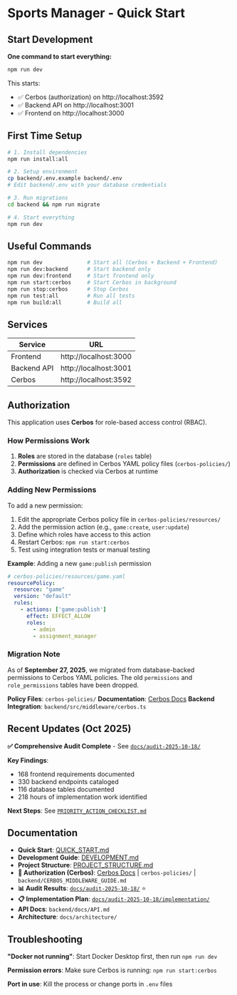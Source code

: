 # Sports Manager - Quick Start

## Start Development

**One command to start everything:**

```bash
npm run dev
```

This starts:
- ✅ Cerbos (authorization) on http://localhost:3592
- ✅ Backend API on http://localhost:3001
- ✅ Frontend on http://localhost:3000

## First Time Setup

```bash
# 1. Install dependencies
npm run install:all

# 2. Setup environment
cp backend/.env.example backend/.env
# Edit backend/.env with your database credentials

# 3. Run migrations
cd backend && npm run migrate

# 4. Start everything
npm run dev
```

## Useful Commands

```bash
npm run dev              # Start all (Cerbos + Backend + Frontend)
npm run dev:backend      # Start backend only
npm run dev:frontend     # Start frontend only
npm run start:cerbos     # Start Cerbos in background
npm run stop:cerbos      # Stop Cerbos
npm run test:all         # Run all tests
npm run build:all        # Build all
```

## Services

| Service | URL |
|---------|-----|
| Frontend | http://localhost:3000 |
| Backend API | http://localhost:3001 |
| Cerbos | http://localhost:3592 |

## Authorization

This application uses **Cerbos** for role-based access control (RBAC).

### How Permissions Work

1. **Roles** are stored in the database (`roles` table)
2. **Permissions** are defined in Cerbos YAML policy files (`cerbos-policies/`)
3. **Authorization** is checked via Cerbos at runtime

### Adding New Permissions

To add a new permission:

1. Edit the appropriate Cerbos policy file in `cerbos-policies/resources/`
2. Add the permission action (e.g., `game:create`, `user:update`)
3. Define which roles have access to this action
4. Restart Cerbos: `npm run start:cerbos`
5. Test using integration tests or manual testing

**Example**: Adding a new `game:publish` permission

```yaml
# cerbos-policies/resources/game.yaml
resourcePolicy:
  resource: "game"
  version: "default"
  rules:
    - actions: ['game:publish']
      effect: EFFECT_ALLOW
      roles:
        - admin
        - assignment_manager
```

### Migration Note

As of **September 27, 2025**, we migrated from database-backed permissions to Cerbos YAML policies. The old `permissions` and `role_permissions` tables have been dropped.

**Policy Files**: `cerbos-policies/`
**Documentation**: [Cerbos Docs](https://docs.cerbos.dev/)
**Backend Integration**: `backend/src/middleware/cerbos.ts`

## Recent Updates (Oct 2025)

**✅ Comprehensive Audit Complete** - See [`docs/audit-2025-10-18/`](./docs/audit-2025-10-18/README.md)

**Key Findings**:
- 168 frontend requirements documented
- 330 backend endpoints cataloged
- 116 database tables documented
- 218 hours of implementation work identified

**Next Steps**: See [`PRIORITY_ACTION_CHECKLIST.md`](./docs/audit-2025-10-18/implementation/PRIORITY_ACTION_CHECKLIST.md)

## Documentation

- **Quick Start**: [QUICK_START.md](./QUICK_START.md)
- **Development Guide**: [DEVELOPMENT.md](./DEVELOPMENT.md)
- **Project Structure**: [PROJECT_STRUCTURE.md](./PROJECT_STRUCTURE.md)
- **🔐 Authorization (Cerbos)**: [Cerbos Docs](https://docs.cerbos.dev/) | `cerbos-policies/` | `backend/CERBOS_MIDDLEWARE_GUIDE.md`
- **📊 Audit Results**: [`docs/audit-2025-10-18/`](./docs/audit-2025-10-18/README.md) ⭐
- **📋 Implementation Plan**: [`docs/audit-2025-10-18/implementation/`](./docs/audit-2025-10-18/implementation/)
- **API Docs**: `backend/docs/API.md`
- **Architecture**: `docs/architecture/`

## Troubleshooting

**"Docker not running"**: Start Docker Desktop first, then run `npm run dev`

**Permission errors**: Make sure Cerbos is running: `npm run start:cerbos`

**Port in use**: Kill the process or change ports in `.env` files
